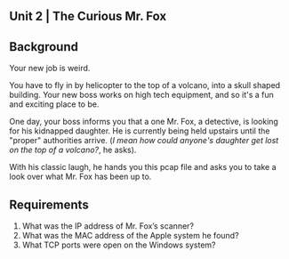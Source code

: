 ## Unit 2 | The Curious Mr. Fox

## Background

Your new job is weird. 

You have to fly in by helicopter to the top of a volcano, into a skull shaped building. Your new boss works on high tech equipment, and so it's a fun and exciting place to be. 

One day, your boss informs you that a one Mr. Fox, a detective, is looking for his kidnapped daughter. He is currently being held upstairs until the "proper" authorities arrive. (*I mean how could anyone's daughter get lost on the top of a volcano?*, he asks). 

With his classic laugh, he hands you this pcap file and asks you to take a look over what Mr. Fox has been up to. 

## Requirements

1. What was the IP address of Mr. Fox’s scanner?
1. What was the MAC address of the Apple system he found?
1. What TCP ports were open on the Windows system? 
